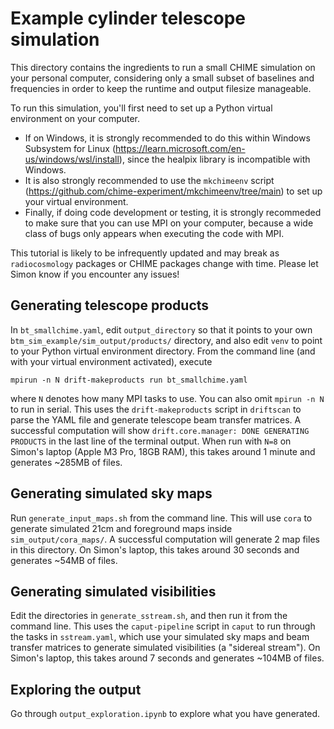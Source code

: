 # Example cylinder telescope simulation

This directory contains the ingredients to run a small CHIME simulation on your personal computer, considering only a small subset of baselines and frequencies in order to keep the runtime and output filesize manageable.

To run this simulation, you'll first need to set up a Python virtual environment on your computer.
- If on Windows, it is strongly recommended to do this within Windows Subsystem for Linux (https://learn.microsoft.com/en-us/windows/wsl/install), since the healpix library is incompatible with Windows.
- It is also strongly recommended to use the `mkchimeenv` script (https://github.com/chime-experiment/mkchimeenv/tree/main) to set up your virtual environment.
- Finally, if doing code development or testing, it is strongly recommeded to make sure that you can use MPI on your computer, because a wide class of bugs only appears when executing the code with MPI.

This tutorial is likely to be infrequently updated and may break as `radiocosmology` packages or CHIME packages change with time. Please let Simon know if you encounter any issues!

## Generating telescope products

In `bt_smallchime.yaml`, edit `output_directory` so that it points to your own `btm_sim_example/sim_output/products/` directory, and also edit `venv` to point to your Python virtual environment directory. From the command line (and with your virtual environment activated), execute
```
mpirun -n N drift-makeproducts run bt_smallchime.yaml
```
where `N` denotes how many MPI tasks to use. You can also omit `mpirun -n N` to run in serial. This uses the `drift-makeproducts` script in `driftscan` to parse the YAML file and generate telescope beam transfer matrices. A successful computation will show `drift.core.manager: DONE GENERATING PRODUCTS` in the last line of the terminal output. When run with `N=8` on Simon's laptop (Apple M3 Pro, 18GB RAM), this takes around 1 minute and generates ~285MB of files.

## Generating simulated sky maps

Run `generate_input_maps.sh` from the command line. This will use `cora` to generate simulated 21cm and foreground maps inside `sim_output/cora_maps/`. A successful computation will generate 2 map files in this directory. On Simon's laptop, this takes around 30 seconds and generates ~54MB of files.

## Generating simulated visibilities

Edit the directories in `generate_sstream.sh`, and then run it from the command line. This uses the `caput-pipeline` script in `caput` to run through the tasks in `sstream.yaml`, which use your simulated sky maps and beam transfer matrices to generate simulated visibilities (a "sidereal stream"). On Simon's laptop, this takes around 7 seconds and generates ~104MB of files.

## Exploring the output

Go through `output_exploration.ipynb` to explore what you have generated.